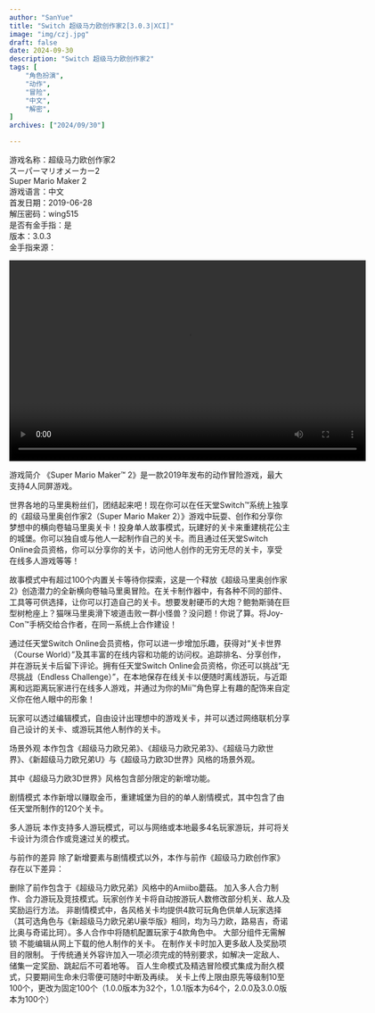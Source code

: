 ```yaml
---
author: "SanYue"
title: "Switch 超级马力欧创作家2[3.0.3|XCI]"
image: "img/czj.jpg"
draft: false
date: 2024-09-30
description: "Switch 超级马力欧创作家2"
tags: [
    "角色扮演",
    "动作",
    "冒险",
    "中文",
    "解密",
]
archives: ["2024/09/30"]

---
```


游戏名称：超级马力欧创作家2  
スーパーマリオメーカー2  
Super Mario Maker 2  
游戏语言：中文  
首发日期：2019-06-28  
解压密码：wing515  
是否有金手指：是  
版本：3.0.3  
金手指来源：

<video width="640" height="360" controls>
    <source src="C:\Users\weijunchun_vendor\Documents\blog\static\videos\SED.mp4" type="video/mp4">
    Your browser does not support the video tag.
</video>

游戏简介 
《Super Mario Maker™ 2》是一款2019年发布的动作冒险游戏，最大支持4人同屏游戏。

世界各地的马里奥粉丝们，团结起来吧！现在你可以在任天堂Switch™系统上独享的《超级马里奥创作家2（Super Mario Maker 2）》游戏中玩耍、创作和分享你梦想中的横向卷轴马里奥关卡！投身单人故事模式，玩建好的关卡来重建桃花公主的城堡。你可以独自或与他人一起制作自己的关卡。而且通过任天堂Switch Online会员资格，你可以分享你的关卡，访问他人创作的无穷无尽的关卡，享受在线多人游戏等等！

故事模式中有超过100个内置关卡等待你探索，这是一个释放《超级马里奥创作家2》创造潜力的全新横向卷轴马里奥冒险。在关卡制作器中，有各种不同的部件、工具等可供选择，让你可以打造自己的关卡。想要发射硬币的大炮？鲍勃斯骑在巨型树枪座上？猫咪马里奥滑下坡道击败一群小怪兽？没问题！你说了算。将Joy-Con™手柄交给合作者，在同一系统上合作建设！

通过任天堂Switch Online会员资格，你可以进一步增加乐趣，获得对“关卡世界（Course World）”及其丰富的在线内容和功能的访问权。追踪排名、分享创作，并在游玩关卡后留下评论。拥有任天堂Switch Online会员资格，你还可以挑战“无尽挑战（Endless Challenge）”，在本地保存在线关卡以便随时离线游玩，与近距离和远距离玩家进行在线多人游戏，并通过为你的Mii™角色穿上有趣的配饰来自定义你在他人眼中的形象！

玩家可以透过编辑模式，自由设计出理想中的游戏关卡，并可以透过网络联机分享自己设计的关卡、或游玩其他人制作的关卡。

场景外观
本作包含《超级马力欧兄弟》、《超级马力欧兄弟3》、《超级马力欧世界》、《新超级马力欧兄弟U》与《超级马力欧3D世界》风格的场景外观。

其中《超级马力欧3D世界》风格包含部分限定的新增功能。

剧情模式
本作新增以赚取金币，重建城堡为目的的单人剧情模式，其中包含了由任天堂所制作的120个关卡。

多人游玩
本作支持多人游玩模式，可以与网络或本地最多4名玩家游玩，并可将关卡设计为须合作或竞速过关的模式。

与前作的差异
除了新增要素与剧情模式以外，本作与前作《超级马力欧创作家》存在以下差异：

删除了前作包含于《超级马力欧兄弟》风格中的Amiibo蘑菇。
加入多人合力制作、合力游玩及竞技模式。玩家创作关卡将自动按游玩人数修改部分机关、敌人及奖励运行方法。
非剧情模式中，各风格关卡均提供4款可玩角色供单人玩家选择（其可选角色与《新超级马力欧兄弟U豪华版》相同，均为马力欧，路易吉，奇诺比奥与奇诺比珂）。多人合作中将随机配置玩家于4款角色中。
大部分组件无需解锁
不能编辑从网上下载的他人制作的关卡。
在制作关卡时加入更多敌人及奖励项目的限制。
于传统通关外容许加入一项必须完成的特别要求，如解决一定敌人、储集一定奖励、跳起后不可着地等。
百人生命模式及精选冒险模式集成为耐久模式，只要期间生命未归零便可随时中断及再续。
关卡上传上限由原先等级制10至100个，更改为固定100个（1.0.0版本为32个，1.0.1版本为64个，2.0.0及3.0.0版本为100个）